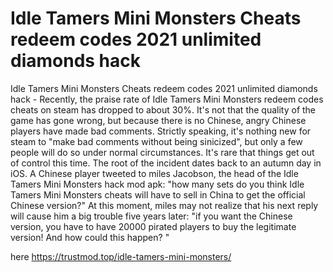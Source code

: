 # Idle Tamers Mini Monsters Cheats redeem codes 2021 unlimited diamonds hack

Idle Tamers Mini Monsters Cheats redeem codes 2021 unlimited diamonds hack - Recently, the praise rate of Idle Tamers Mini Monsters redeem codes cheats on steam has dropped to about 30%. It's not that the quality of the game has gone wrong, but because there is no Chinese, angry Chinese players have made bad comments. Strictly speaking, it's nothing new for steam to "make bad comments without being sinicized", but only a few people will do so under normal circumstances. It's rare that things get out of control this time. The root of the incident dates back to an autumn day in iOS. A Chinese player tweeted to miles Jacobson, the head of the Idle Tamers Mini Monsters hack mod apk: "how many sets do you think Idle Tamers Mini Monsters cheats will have to sell in China to get the official Chinese version?" At this moment, miles may not realize that his next reply will cause him a big trouble five years later: "if you want the Chinese version, you have to have 20000 pirated players to buy the legitimate version! And how could this happen? "

here https://trustmod.top/idle-tamers-mini-monsters/
